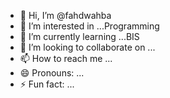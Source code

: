 - 👋 Hi, I’m @fahdwahba
- 👀 I’m interested in ...Programming
- 🌱 I’m currently learning ...BIS    
- 💞️ I’m looking to collaborate on ...
- 📫 How to reach me ...
- 😄 Pronouns: ...
- ⚡ Fun fact: ...

<!---
fahdwahba/fahdwahba is a ✨ special ✨ repository because its `README.md` (this file) appears on your GitHub profile.
You can click the Preview link to take a look at your changes.
--->
